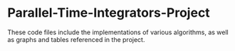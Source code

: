 # Parallel-Time-Integrators-Project
These code files include the implementations of various algorithms, as well as graphs and tables referenced in the project.
